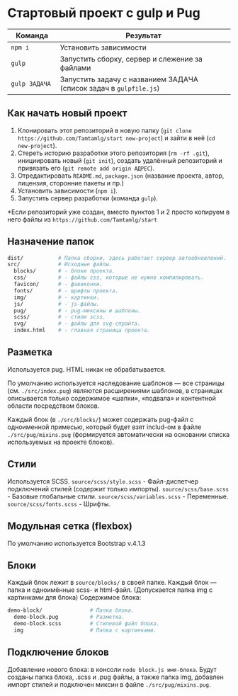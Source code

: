 # Стартовый проект с gulp и Pug

<table>
  <thead>
    <tr>
      <th>Команда</th>
      <th>Результат</th>
    </tr>
  </thead>
  <tbody>
    <tr>
      <td width="22%"><code>npm i</code></td>
      <td>Установить зависимости</td>
    </tr>
    <tr>
      <td><code>gulp</code></td>
      <td>Запустить сборку, сервер и слежение за файлами</td>
    </tr>
    <tr>
      <td><code>gulp ЗАДАЧА</code></td>
      <td>Запустить задачу с названием ЗАДАЧА (список задач в <code>gulpfile.js</code>)</td>
    </tr>
  </tbody>
</table>



## Как начать новый проект

1. Клонировать этот репозиторий в новую папку (`git clone https://github.com/Tamtamlg/start new-project`) и зайти в неё (`cd new-project`).
2. Стереть историю разработки этого репозитория (`rm -rf .git`), инициировать новый (`git init`), создать удалённый репозиторий и привязать его (`git remote add origin АДРЕС`).
3. Отредактировать `README.md`, `package.json` (название проекта, автор, лицензия, сторонние пакеты и пр.)
4. Установить зависимости (`npm i`).
5. Запустить сервер разработки (команда `gulp`).

*Если репозиторий уже создан, вместо пунктов 1 и 2 просто копируем в него файлы из `https://github.com/Tamtamlg/start`



## Назначение папок

```bash
dist/           # Папка сборки, здесь работает сервер автообновлений.
src/            # Исходные файлы.
  blocks/       # - блоки проекта.
  css/          # - файлы css, которые не нужно компилировать.
  favicon/      # - фавиконки.
  fonts/        # - шрифты проекта.
  img/          # - картинки.
  js/           # - js-файлы.
  pug/          # - pug-миксины и шаблоны.
  scss/         # - стили scss.
  svg/          # - файлы для svg-спрайта.
  index.html    # - главная страница проекта.
```


## Разметка

Используется pug. HTML никак не обрабатывается.

По умолчанию используется наследование шаблонов — все страницы (см. `./src/index.pug`) являются расширениями шаблонов, в страницах описывается только содержимое «шапки», «подвала» и контентной области посредством блоков.

Каждый блок (в `./src/blocks/`) может содержать pug-файл с одноименной примесью, который будет взят includ-ом в файле `./src/pug/mixins.pug` (формируется автоматически на основании списка используемых на проекте блоков).


## Стили

Используется SCSS.
`source/scss/style.scss` - Файл-диспетчер подключений стилей (содержит только импорты).
`source/scss/base.scss` - Базовые глобальные стили.
`source/scss/variables.scss` - Переменные.
`source/scss/fonts.scss` - Шрифты.



## Модульная сетка (flexbox)

По умолчанию используется Bootstrap v.4.1.3



## Блоки

Каждый блок лежит в `source/blocks/` в своей папке. Каждый блок — папка и одноимённые scss- и html-файл. (Допускается папка img с картинками для блока)
Содержимое блока:

```bash
demo-block/               # Папка блока.
  demo-block.pug          # Разметка.
  demo-block.scss         # Стилевой файл блока.
  img                     # Папка с картинками.
```


## Подключение блоков

Добавление нового блока: в консоли `node block.js имя-блока`. Будут созданы папка блока, .scss и .pug файлы, а также папка img, добавлен импорт стилей и подключен миксин в файле `./src/pug/mixins.pug`.
